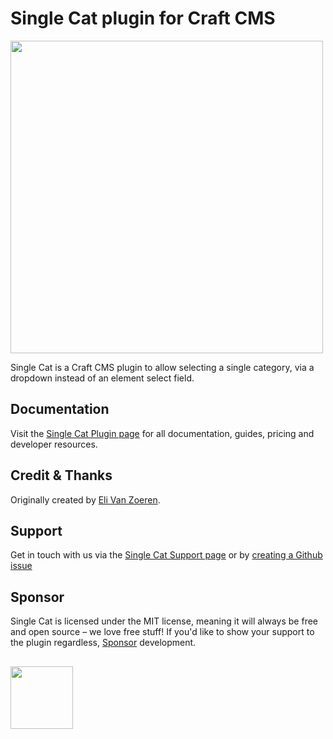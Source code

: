 # Single Cat plugin for Craft CMS
<img width="500" src="https://verbb.imgix.net/plugins/single-cat/single-cat-social-card.png?v=2">

Single Cat is a Craft CMS plugin to allow selecting a single category, via a dropdown instead of an element select field.

## Documentation
Visit the [Single Cat Plugin page](https://verbb.io/craft-plugins/single-cat) for all documentation, guides, pricing and developer resources.

## Credit & Thanks
Originally created by [Eli Van Zoeren](https://elivz.com).

## Support
Get in touch with us via the [Single Cat Support page](https://verbb.io/craft-plugins/single-cat/support) or by [creating a Github issue](https://github.com/verbb/single-cat/issues)

## Sponsor
Single Cat is licensed under the MIT license, meaning it will always be free and open source – we love free stuff! If you'd like to show your support to the plugin regardless, [Sponsor](https://github.com/sponsors/verbb) development.

<h2></h2>

<a href="https://verbb.io" target="_blank">
    <img width="100" src="https://verbb.io/assets/img/verbb-pill.svg">
</a>
